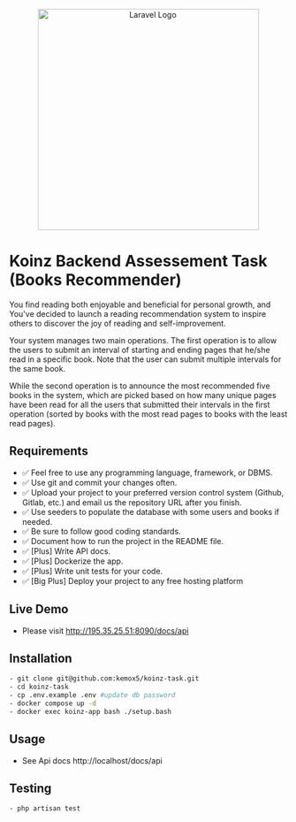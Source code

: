 <p align="center"><a href="https://laravel.com" target="_blank"><img src="https://koinz.app/assets/images/src/assets/Logo_Logo%20Orange.6f311d40.png" width="400" alt="Laravel Logo"></a></p>


# Koinz Backend Assessement Task (Books Recommender)

You find reading both enjoyable and beneficial for personal growth, and You've decided to launch a reading recommendation system to inspire others to discover the
joy of reading and self-improvement.

Your system manages two main operations. The first operation is to allow the users to submit an interval of starting and ending pages that he/she read in a specific
book. Note that the user can submit multiple intervals for the same book.

While the second operation is to announce the most recommended five books in the system, which are picked based on how many unique pages have been read for
all the users that submitted their intervals in the first operation (sorted by books with the most read pages to books with the least read pages).


## Requirements

- :white_check_mark: Feel free to use any programming language, framework, or DBMS.
- :white_check_mark: Use git and commit your changes often.
- :white_check_mark: Upload your project to your preferred version control system (Github, Gitlab, etc.) and email us the repository URL after you finish.
- :white_check_mark: Use seeders to populate the database with some users and books if needed.
- :white_check_mark: Be sure to follow good coding standards.
- :white_check_mark: Document how to run the project in the README file.
- :white_check_mark: [Plus] Write API docs.
- :white_check_mark: [Plus] Dockerize the app.
- :white_check_mark: [Plus] Write unit tests for your code.
- :white_check_mark: [Big Plus] Deploy your project to any free hosting platform


## Live Demo
- Please visit http://195.35.25.51:8090/docs/api


## Installation

```bash
- git clone git@github.com:kemox5/koinz-task.git
- cd koinz-task
- cp .env.example .env #update db password
- docker compose up -d
- docker exec koinz-app bash ./setup.bash
```

## Usage
- See Api docs http://localhost/docs/api


## Testing
```bash
- php artisan test
```
